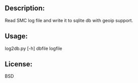 Description:
------------
Read SMC log file and write it to sqlite db with geoip support.

Usage:
------
log2db.py [-h] dbfile logfile

License:
--------
BSD
